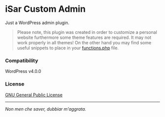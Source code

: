 iSar Custom Admin
=================

Just a WordPress admin plugin.

> Please note, this plugin was created in order to customize a personal website furthermore some theme features are required. It may not work properly in all themes! On the other hand you may find some useful snippets to place in your [functions.php] file.

### Compatibility

WordPress v4.0.0

### License

[GNU General Public License]

___

*Non men che saver, dubbiar m'aggrata.*

[functions.php]:http://codex.wordpress.org/Functions_File_Explained
[GNU General Public License]:http://www.gnu.org/copyleft/gpl.html
